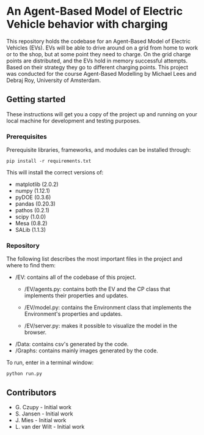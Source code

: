 # An Agent-Based Model of Electric Vehicle behavior with charging
This repository holds the codebase for an Agent-Based Model of Electric Vehicles (EVs). EVs will be able to drive around on a grid from home to work or to the shop, but at some point they need to charge. On the grid charge points are distributed, and the EVs hold in memory successful attempts. Based on their strategy they go to different charging points. This project was conducted for the course Agent-Based Modelling by Michael Lees and Debraj Roy, University of Amsterdam.

## Getting started
These instructions will get you a copy of the project up and running on your local machine for development and testing purposes.

### Prerequisites
Prerequisite libraries, frameworks, and modules can be installed through:

```
pip install -r requirements.txt
```

This will install the correct versions of:

* matplotlib (2.0.2)
* numpy (1.12.1)
* pyDOE (0.3.6)
* pandas (0.20.3)
* pathos (0.2.1)
* scipy (1.0.0)
* Mesa (0.8.2)
* SALib (1.1.3)

### Repository

The following list describes the most important files in the project and where to find them:

* /EV: contains all of the codebase of this project.
  * /EV/agents.py: contains both the EV and the CP class that implements their properties and updates.

  * /EV/model.py: contains the Environment class that implements the Environment's properties and updates.
  * /EV/server.py: makes it possible to visualize the model in the browser.
* /Data: contains csv's generated by the code.
* /Graphs: contains mainly images generated by the code.

To run, enter in  a terminal window:
```
python run.py
```
## Contributors

* G. Czupy - Initial work
* S. Jansen - Initial work
* J. Mies - Initial work
* L. van der Wilt - Initial work


